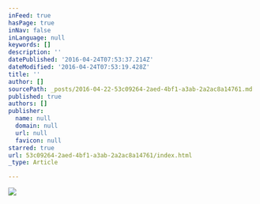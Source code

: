 ```yaml
---
inFeed: true
hasPage: true
inNav: false
inLanguage: null
keywords: []
description: ''
datePublished: '2016-04-24T07:53:37.214Z'
dateModified: '2016-04-24T07:53:19.428Z'
title: ''
author: []
sourcePath: _posts/2016-04-22-53c09264-2aed-4bf1-a3ab-2a2ac8a14761.md
published: true
authors: []
publisher:
  name: null
  domain: null
  url: null
  favicon: null
starred: true
url: 53c09264-2aed-4bf1-a3ab-2a2ac8a14761/index.html
_type: Article

---
```

![](https://the-grid-user-content.s3-us-west-2.amazonaws.com/91d7ef2a-4a0f-48d7-a67c-4456fcd561df.jpg)